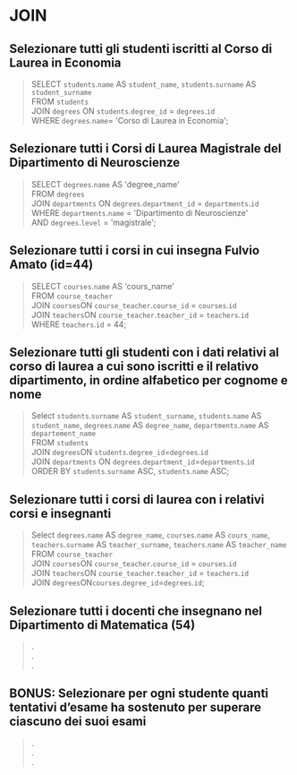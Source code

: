 # JOIN

## Selezionare tutti gli studenti iscritti al Corso di Laurea in Economia

> SELECT `students`.`name` AS `student_name`, `students`.`surname` AS `student_surname`  
> FROM `students`  
> JOIN `degrees` ON `students`.`degree_id` = `degrees`.`id`  
> WHERE `degrees`.`name`= 'Corso di Laurea in Economia';

## Selezionare tutti i Corsi di Laurea Magistrale del Dipartimento di Neuroscienze

> SELECT `degrees`.`name` AS 'degree_name'  
> FROM `degrees`  
> JOIN `departments` ON `degrees`.`department_id` = `departments`.`id`  
> WHERE `departments`.`name` = 'Dipartimento di Neuroscienze'  
> AND `degrees`.`level` = 'magistrale';

## Selezionare tutti i corsi in cui insegna Fulvio Amato (id=44)

> SELECT `courses`.`name` AS 'cours_name'  
> FROM `course_teacher`  
> JOIN `courses`ON `course_teacher`.`course_id` = `courses`.`id`  
> JOIN `teachers`ON `course_teacher`.`teacher_id` = `teachers`.`id`  
> WHERE `teachers`.`id` = 44;

## Selezionare tutti gli studenti con i dati relativi al corso di laurea a cui sono iscritti e il relativo dipartimento, in ordine alfabetico per cognome e nome

> Select `students`.`surname` AS `student_surname`, `students`.`name` AS `student_name`, `degrees`.`name` AS `degree_name`, `departments`.`name` AS `departement_name`  
> FROM `students`  
> JOIN `degrees`ON `students`.`degree_id`=`degrees`.`id`  
> JOIN `departments` ON `degrees`.`department_id`=`departments`.`id`  
> ORDER BY `students`.`surname` ASC, `students`.`name` ASC;

## Selezionare tutti i corsi di laurea con i relativi corsi e insegnanti

> Select `degrees`.`name` AS `degree_name`, `courses`.`name` AS `cours_name`, `teachers`.`surname` AS `teacher_surname`, `teachers`.`name` AS `teacher_name`  
> FROM `course_teacher`  
> JOIN `courses`ON `course_teacher`.`course_id` = `courses`.`id`  
> JOIN `teachers`ON `course_teacher`.`teacher_id` = `teachers`.`id`  
> JOIN `degrees`ON`courses`.`degree_id`=`degrees`.`id`;

## Selezionare tutti i docenti che insegnano nel Dipartimento di Matematica (54)

> .  
> .  
> .

## BONUS: Selezionare per ogni studente quanti tentativi d’esame ha sostenuto per superare ciascuno dei suoi esami

> .  
> .  
> .
